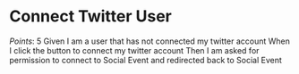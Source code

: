 # Connect Twitter User
*Points*: 5
Given I am a user that has not connected my twitter account
When I click the button to connect my twitter account
Then I am asked for permission to connect to Social Event and redirected
back to Social Event
